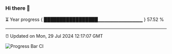 ### Hi there 👋

⏳ Year progress { █████████████████▁▁▁▁▁▁▁▁▁▁▁▁▁ } 57.52 %

---

⏰ Updated on Mon, 29 Jul 2024 12:17:07 GMT

![Progress Bar CI](https://github.com/Shyam-Makwana/GitHub-Actions-Demo/workflows/Progress%20Bar%20CI/badge.svg)
